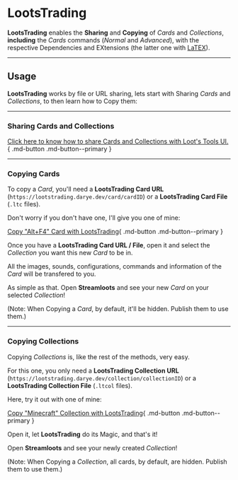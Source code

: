 # LootsTrading

**LootsTrading** enables the **Sharing** and **Copying** of *Cards* and *Collections*, **including** the *Cards* commands (*Normal* and *Advanced*), with the respective Dependencies and EXtensions (the latter one with [LaTEX](../latex)).

---

## Usage

**LootsTrading** works by file or URL sharing, lets start with Sharing *Cards* and *Collections*, to then learn how to Copy them:

---

### Sharing Cards and Collections

[Click here to know how to share Cards and Collections with Loot's Tools UI.](../lootsToolsUI#lootstrading){ .md-button .md-button--primary }

---

<!-- ### Sharing Cards (Manual Way)

In order to share a *Card*, you need to [click here](lootstools://shareCard/) or open this on your Browser: [```lootstrading.darye.dev/card/new```](https://lootstrading.darye.dev/card/new)

Then, it'll ask you to use the *Card* you want to Share, and the Commands, files and Configuration of the *Card* will be uploaded.

It'll finish giving you a **LootsTrading Card URL**, and with that you can Share your *Card* with others!

---

### Sharing Collections (Manual Way)

To share a *Collection* you'll need to [click here](lootstools://shareCollection/) or open this on your Browser: [```lootstrading.darye.dev/collection/new```](https://lootstrading.darye.dev/collection/new)

Like with [Sharing Cards](#sharing-cards), it'll then ask you to use a *Card*, but this time to detect the *Collection*. 

When it's finished, it'll give you a **LootsTrading Collection URL** to Share your incredible *Collection* with everyone on the Internet (As long as they have **LootsTrading** enabled ;D) !

--- -->

### Copying Cards

To copy a *Card*, you'll need a **LootsTrading Card URL** (``https://lootstrading.darye.dev/card/cardID``) or a **LootsTrading Card File** (`.ltc` files).

Don't worry if you don't have one, I'll give you one of mine:

[Copy "Alt+F4" Card with LootsTrading](lootstools://copyCard/5fb7e18069cff0003945a512){ .md-button .md-button--primary }

Once you have a **LootsTrading Card URL / File**, open it and select the *Collection* you want this new *Card* to be in.

All the images, sounds, configurations, commands and information of the *Card* will be transfered to you.

As simple as that. Open **Streamloots** and see your new *Card* on your selected *Collection*!

(Note: When Copying a *Card*, by default, it'll be hidden. Publish them to use them.)

---

### Copying Collections

Copying *Collections* is, like the rest of the methods, very easy.

For this one, you only need a **LootsTrading Collection URL** (``https://lootstrading.darye.dev/collection/collectionID``) or a **LootsTrading Collection File** (`.ltcol` files).

Here, try it out with one of mine:

[Copy "Minecraft" Collection with LootsTrading](lootstools://copyCollection/5fa6b8cfc365890037cce144){ .md-button .md-button--primary }

Open it, let **LootsTrading** do its Magic, and that's it!

Open **Streamloots** and see your newly created *Collection*!

(Note: When Copying a *Collection*, all cards, by default, are hidden. Publish them to use them.)

